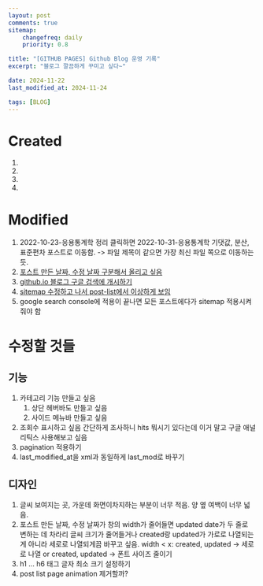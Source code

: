 ```yaml
---
layout: post
comments: true
sitemap:
    changefreq: daily
    priority: 0.8

title: "[GITHUB PAGES] Github Blog 운영 기록"
excerpt: "블로그 깔끔하게 꾸미고 싶다~"

date: 2024-11-22
last_modified_at: 2024-11-24

tags: [BLOG]
---
```


# Created
1. [](/Github_Pages_Making)
1. [](/Github_Pages_Google_Analytics)
1. [](/Markdown_Syntax)
1. [](/Github_Pages_Image_Test)

# Modified
1. 2022-10-23-응용통계학 정리 클릭하면 2022-10-31-응용통계학 기댓값, 분산, 표준편차 포스트로 이동함.
    -> 파일 제목이 같으면 가장 최신 파일 쪽으로 이동하는 듯.
1. [포스트 만든 날짜, 수정 날짜 구분해서 올리고 싶음](/Github_Pages_Header_Date_Format_Changing)
1. [github.io 블로그 구글 검색에 개시하기](/github_google_search_등록)
1. [sitemap 수정하고 나서 post-list에서 이상하게 보임](/github_blog_post_list_layout_fix)
1. google search console에 적용이 끝나면 모든 포스트에다가 sitemap 적용시켜줘야 함

# 수정할 것들
## 기능
1. 카테고리 기능 만들고 싶음
    1. 상단 헤버바도 만들고 싶음
    1. 사이드 메뉴바 만들고 싶음
1. 조회수 표시하고 싶음
    간단하게 조사하니 hits 뭐시기 있다는데 이거 말고
    구글 애널리틱스 사용해보고 싶음
1. pagination 적용하기
1. last_modified_at을 xml과 동일하게 last_mod로 바꾸기

## 디자인
1. 글씨 보여지는 곳, 가운데 화면이차지하는 부분이 너무 적음. 양 옆 여백이 너무 넓음.
1. 포스트 만든 날짜, 수정 날짜가 창의 width가 줄어들면 updated date가 두 줄로 변하는 데 차라리 글씨 크기가 줄어들거나 created랑 updated가 가로로 나열되는 게 아니라 세로로 나열되게끔 바꾸고 싶음.
width < x:
    created, updated -> 세로로 나열
    or
    created, updated -> 폰트 사이즈 줄이기
1. h1 ... h6 태그 글자 최소 크기 설정하기
1. post list page animation 제거할까?